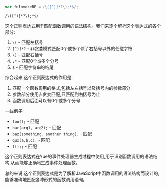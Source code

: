 ```js
var fnInvokeRE = /\([^)]*?\);*$/;
```

`/\([^)]*?\);*$/`

这个正则表达式用于匹配函数调用的语法结构。我们来逐个解析这个表达式的各个部分:

1. `\(` - 匹配左括号
2. `[^)]*?` - 非贪婪模式匹配0个或多个除了右括号以外的任意字符
3. `\)` - 匹配右括号
4. `;*` - 匹配0个或多个分号
5. `$` - 匹配字符串的结尾

综合起来,这个正则表达式的作用是:

1. 匹配一个函数调用的格式,包括左右括号以及括号内的参数部分
2. 参数部分使用非贪婪匹配,只匹配到右括号为止
3. 函数调用后面可以有0个或多个分号

一些例子:

- `foo();` - 匹配
- `bar(arg1, arg2);` - 匹配 
- `baz(something, another thing);` - 匹配
- `qux(a,b,c);` - 匹配
- `f();;` - 匹配

这个正则表达式在Vue的事件处理器生成过程中使用,用于识别函数调用的语法结构,从而能够正确地生成事件处理函数。

总的来说,这个正则表达式是为了解析JavaScript中函数调用的语法结构而设计的,能够准确地匹配各种形式的函数调用语句。